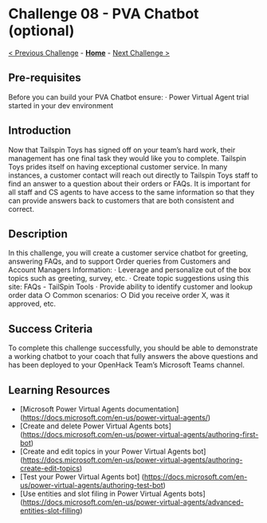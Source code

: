 # Challenge 08 - PVA Chatbot (optional)

[< Previous Challenge](./Challenge-07.md) - **[Home](../README.md)** - [Next Challenge >](./Challenge-09.md)

## Pre-requisites

Before you can build your PVA Chatbot ensure:
	· Power Virtual Agent trial started in your dev environment


## Introduction

Now that Tailspin Toys has signed off on your team’s hard work, their management has one final task they would like you to complete.  Tailspin Toys prides itself on having exceptional customer service.  In many instances, a customer contact will reach out directly to Tailspin Toys staff to find an answer to a question about their orders or FAQs.  It is important for all staff and CS agents to have access to the same information so that they can provide answers back to customers that are both consistent and correct.

## Description

In this challenge, you will create a customer service chatbot for greeting, answering FAQs, and to support Order queries from Customers and Account Managers
Information:
	· Leverage and personalize out of the box topics such as greeting, survey, etc. 
	· Create topic suggestions using this site: FAQs - TailSpin Tools
	· Provide ability to identify customer and lookup order data
		○ Common scenarios:
		○ Did you receive order X, was it approved, etc.


## Success Criteria

To complete this challenge successfully, you should be able to demonstrate a working chatbot to your coach that fully answers the above questions and has been deployed to your OpenHack Team’s Microsoft Teams channel.


## Learning Resources


- [Microsoft Power Virtual Agents documentation] (https://docs.microsoft.com/en-us/power-virtual-agents/)
- [Create and delete Power Virtual Agents bots] (https://docs.microsoft.com/en-us/power-virtual-agents/authoring-first-bot)
- [Create and edit topics in your Power Virtual Agents bot] (https://docs.microsoft.com/en-us/power-virtual-agents/authoring-create-edit-topics)
- [Test your Power Virtual Agents bot] (https://docs.microsoft.com/en-us/power-virtual-agents/authoring-test-bot)
- [Use entities and slot filing in Power Virtual Agents bots] (https://docs.microsoft.com/en-us/power-virtual-agents/advanced-entities-slot-filling)

